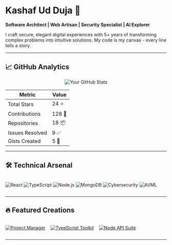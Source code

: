 # Kashaf Ud Duja 🚀

**Software Architect | Web Artisan | Security Specialist | AI Explorer**

I craft secure, elegant digital experiences with 5+ years of transforming complex problems into intuitive solutions. My code is my canvas - every line tells a story.

---

## 📈 GitHub Analytics

<div align="center">

![Your GitHub Stats](https://github-readme-stats.vercel.app/api?username=Kashafuddujaa&show_icons=true&theme=radical&hide_border=true)

| Metric | Value |
|--------|-------|
| Total Stars | 24 ⭐ |
| Contributions | 128 🎯 | 
| Repositories | 18 📦 |
| Issues Resolved | 9 ✅ |
| Gists Created | 5 📝 |

</div>

---

## 🛠️ Technical Arsenal

<div align="center" style="display: flex; flex-wrap: wrap; gap: 8px;">

![React](https://img.shields.io/badge/-React-61DAFB?logo=react&logoColor=black)
![TypeScript](https://img.shields.io/badge/-TypeScript-3178C6?logo=typescript&logoColor=white)
![Node.js](https://img.shields.io/badge/-Node.js-339933?logo=node.js&logoColor=white)
![MongoDB](https://img.shields.io/badge/-MongoDB-47A248?logo=mongodb&logoColor=white)
![Cybersecurity](https://img.shields.io/badge/-Cybersecurity-FF6D00?logo=lock&logoColor=white)
![AI/ML](https://img.shields.io/badge/-AI/ML-FF6D00?logo=tensorflow&logoColor=white)

</div>

---

## 🔥 Featured Creations

<div style="display: flex; flex-wrap: wrap; gap: 16px; margin-top: 20px;">

[![Project Manager](https://github-readme-stats.vercel.app/api/pin/?username=Kashafuddujaa&repo=project-manager&theme=dark)](https://github.com/Kashafuddujaa/project-manager)

[![TypeScript Toolkit](https://github-readme-stats.vercel.app/api/pin/?username=Kashafuddujaa&repo=Typescript&theme=dark)](https://github.com/Kashafuddujaa/Typescript)

[![Node API Suite](https://github-readme-stats.vercel.app/api/pin/?username=Kashafuddujaa&repo=node-express-mongodb&theme=dark)](https://github.com/Kashafuddujaa/node-express-mongodb)

</div>

---

